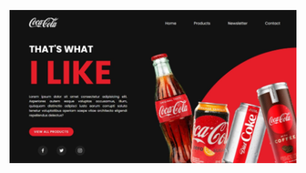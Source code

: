 ![Imagem de Exemplo](https://github.com/Vanvilas/LandingPage/blob/main/screenshots%20landingpage.jpeg)
